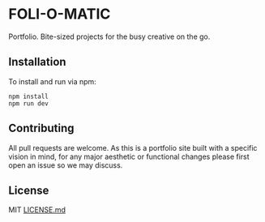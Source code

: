 # FOLI-O-MATIC

Portfolio. Bite-sized projects for the busy creative on the go.

## Installation

To install and run via npm:

```
npm install
npm run dev
```

## Contributing

All pull requests are welcome. As this is a portfolio site built with a specific vision in mind, for any major aesthetic or functional changes please first open an issue so we may discuss.

## License

MIT [LICENSE.md](https://github.com/perrijs/foli-o-matic/blob/main/LICENSE.md)
